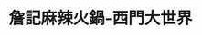 ---
title: "詹記麻辣火鍋-西門大世界"
description: "詹記麻辣火鍋-西門大世界"
layout: shop
keywords:
  - 美食競賽
  - 台灣美食
  - 美食精選
datePublished: "2025-06-30"
dateModified: "2025-07-04"
city: "台北市"
district: "萬華區"
address: "10844台北市萬華區成都路81號B1"
phone: "0223111800"
geo: "25.04311400354847, 121.505162945158"
google_map: "https://maps.app.goo.gl/KKFc3J1GwyBE5yLk7"
footinder: ""
official: "https://www.facebook.com/ChanChiHotPots/"
award:
  - name: "500盤"
    year: "2024"
    entries:
      - dishes:
          - "鍋底鴨血"

---